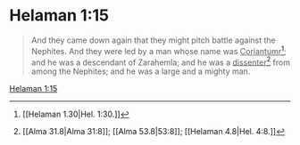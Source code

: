 # Helaman 1:15

> And they came down again that they might pitch battle against the Nephites. And they were led by a man whose name was <u>Coriantumr</u>[^a]; and he was a descendant of Zarahemla; and he was a <u>dissenter</u>[^b] from among the Nephites; and he was a large and a mighty man.

[Helaman 1:15](https://www.churchofjesuschrist.org/study/scriptures/bofm/hel/1?lang=eng&id=p15#p15)


[^a]: [[Helaman 1.30|Hel. 1:30.]]
[^b]: [[Alma 31.8|Alma 31:8]]; [[Alma 53.8|53:8]]; [[Helaman 4.8|Hel. 4:8.]]
